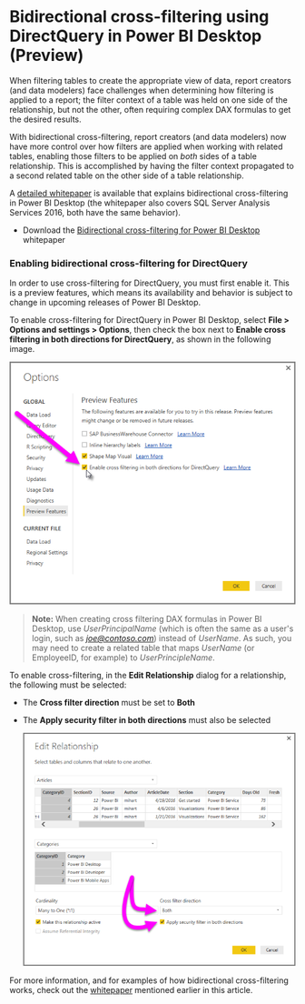<properties
   pageTitle="Bidirectional cross-filtering in Power BI Desktop (Preview)"
   description="Enable cross-filtering using DirectQuery in Power BI Desktop"
   services="powerbi"
   documentationCenter=""
   authors="davidiseminger"
   manager="mblythe"
   backup=""
   editor=""
   tags=""
   qualityFocus="no"
   qualityDate=""/>

<tags
   ms.service="powerbi"
   ms.devlang="NA"
   ms.topic="article"
   ms.tgt_pltfrm="NA"
   ms.workload="powerbi"
   ms.date="09/29/2016"
   ms.author="davidi"/>

# Bidirectional cross-filtering using DirectQuery in Power BI Desktop (Preview)

When filtering tables to create the appropriate view of data, report creators (and data modelers) face challenges when determining how filtering is applied to a report; the filter context of a table was held on one side of the relationship, but not the other, often requiring complex DAX formulas to get the desired results.

With bidirectional cross-filtering, report creators (and data modelers) now have more control over how filters are applied when working with related tables, enabling those filters to be applied on <bpt id="p1">*</bpt>both<ept id="p1">*</ept> sides of a table relationship. This is accomplished by having the filter context propagated to a second related table on the other side of a table relationship.

A <bpt id="p1">[</bpt>detailed whitepaper<ept id="p1">](http://download.microsoft.com/download/2/7/8/2782DF95-3E0D-40CD-BFC8-749A2882E109/Bidirectional%20cross-filtering%20in%20Analysis%20Services%202016%20and%20Power%20BI.docx)</ept> is available that explains bidirectional cross-filtering in Power BI Desktop (the whitepaper also covers SQL Server Analysis Services 2016, both have the same behavior).

-   Download the <bpt id="p1">[</bpt>Bidirectional cross-filtering for Power BI Desktop<ept id="p1">](http://download.microsoft.com/download/2/7/8/2782DF95-3E0D-40CD-BFC8-749A2882E109/Bidirectional%20cross-filtering%20in%20Analysis%20Services%202016%20and%20Power%20BI.docx)</ept> whitepaper

### Enabling bidirectional cross-filtering for DirectQuery

In order to use cross-filtering for DirectQuery, you must first enable it. This is a preview features, which means its availability and behavior is subject to change in upcoming releases of Power BI Desktop.

To enable cross-filtering for DirectQuery in Power BI Desktop, select <bpt id="p1">**</bpt>File &gt; Options and settings &gt; Options<ept id="p1">**</ept>, then check the box next to <bpt id="p2">**</bpt>Enable cross filtering in both directions for DirectQuery<ept id="p2">**</ept>, as shown in the following image.

![](media/powerbi-desktop-bidirectional-filtering/bidirectional-filtering_1.png)

> <bpt id="p1">**</bpt>Note:<ept id="p1">**</ept> When creating cross filtering DAX formulas in Power BI Desktop, use <bpt id="p2">*</bpt>UserPrincipalName<ept id="p2">*</ept> (which is often the same as a user's login, such as <bpt id="p3">*</bpt>joe@contoso.com<ept id="p3">*</ept>) instead of <bpt id="p4">*</bpt>UserName<ept id="p4">*</ept>. As such, you may need to create a related table that maps <bpt id="p1">*</bpt>UserName<ept id="p1">*</ept> (or EmployeeID, for example) to <bpt id="p2">*</bpt>UserPrincipleName<ept id="p2">*</ept>.

To enable cross-filtering, in the <bpt id="p1">**</bpt>Edit Relationship<ept id="p1">**</ept> dialog for a relationship, the following must be selected:

-   The <bpt id="p1">**</bpt>Cross filter direction<ept id="p1">**</ept> must be set to <bpt id="p2">**</bpt>Both<ept id="p2">**</ept>
-   The <bpt id="p1">**</bpt>Apply security filter in both directions<ept id="p1">**</ept> must also be selected

    ![](media/powerbi-desktop-bidirectional-filtering/bidirectional-filtering_2.png)

For more information, and for examples of how bidirectional cross-filtering works, check out the <bpt id="p1">[</bpt>whitepaper<ept id="p1">](http://download.microsoft.com/download/2/7/8/2782DF95-3E0D-40CD-BFC8-749A2882E109/Bidirectional%20cross-filtering%20in%20Analysis%20Services%202016%20and%20Power%20BI.docx)</ept> mentioned earlier in this article.
